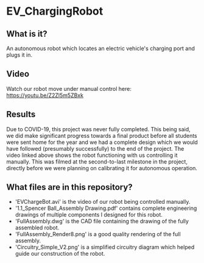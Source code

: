 # EV_ChargingRobot

## What is it?
An autonomous robot which locates an electric vehicle's charging port and plugs it in.

## Video
Watch our robot move under manual control here:  https://youtu.be/Z2Zl5m5ZBxk

## Results
Due to COVID-19, this project was never fully completed. This being said, we did make significant progress towards a final product before all students were sent home for the year and we had a complete design which we would have followed (presumably successfully) to the end of the project. The video linked above shows the robot functioning with us controlling it manually. This was filmed at the second-to-last milestone in the project, directly before we were planning on calibrating it for autonomous operation. 

## What files are in this repository?

 - 'EVChargeBot.avi' is the video of our robot being controlled manually.
 - '1.1_Spencer Ball_Assembly Drawing.pdf' contains complete engineering drawings of multiple components I designed for this robot.
 - 'FullAssembly.dwg' is the CAD file containing the drawing of the fully assembled robot.
 - 'FullAssembly_Render8.png' is a good quality rendering of the full assembly.
 - 'Circuitry_Simple_V2.png' is a simplified circuitry diagram which helped guide our construction of the robot.
